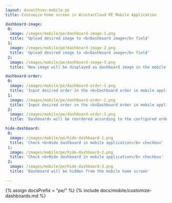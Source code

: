 ```yaml
---
layout: docwithnav-mobile-pe
title: Customize home screen in WinstarCloud PE Mobile Application

dashboard-image:
 0:
  image: /images/mobile/pe/dashboard-image-1.png
  title: 'Upload desired image to <b>Dashboard image</b> field'
 1:
  image: /images/mobile/pe/dashboard-image-2.png
  title: 'Upload desired image to <b>Dashboard image</b> field'
 2:
  image: /images/mobile/pe/dashboard-image-3.png
  title: 'New image will be displayed as dashboard image in the mobile home screen instead of default placeholder'

dashboard-order:
 0:
  image: /images/mobile/pe/dashboard-order-1.png
  title: 'Input desired order in the <b>Dashboard order in mobile application</b> field'
 1:
  image: /images/mobile/pe/dashboard-order-2.png
  title: 'Input desired order in the <b>Dashboard order in mobile application</b> field'
 2:
  image: /images/mobile/pe/dashboard-order-3.png
  title: 'Dashboards will be reordered according to the configured order in the mobile home screen'

hide-dashboard:
 0:
  image: /images/mobile/pe/hide-dashboard-1.png
  title: 'Check <b>Hide dashboard in mobile application</b> checkbox'
 1:
  image: /images/mobile/pe/hide-dashboard-2.png
  title: 'Check <b>Hide dashboard in mobile application</b> checkbox'
 2:
  image: /images/mobile/pe/hide-dashboard-3.png
  title: 'Dashboard will be hidden from the mobile home screen'

---
```


{% assign docsPrefix = "pe/" %}
{% include docs/mobile/customize-dashboards.md %}
